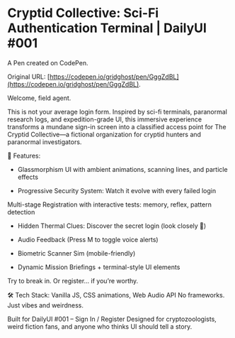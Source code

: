 # Cryptid Collective: Sci-Fi Authentication Terminal | DailyUI #001

A Pen created on CodePen.

Original URL: [https://codepen.io/gridghost/pen/GggZdBL](https://codepen.io/gridghost/pen/GggZdBL).

Welcome, field agent.

This is not your average login form. Inspired by sci-fi terminals, paranormal research logs, and expedition-grade UI, this immersive experience transforms a mundane sign-in screen into a classified access point for The Cryptid Collective—a fictional organization for cryptid hunters and paranormal investigators.

🧪 Features:
- Glassmorphism UI with ambient animations, scanning lines, and particle effects

- Progressive Security System: Watch it evolve with every failed login

Multi-stage Registration with interactive tests: memory, reflex, pattern detection

- Hidden Thermal Clues: Discover the secret login (look closely 👀)

- Audio Feedback (Press M to toggle voice alerts)

- Biometric Scanner Sim (mobile-friendly)

- Dynamic Mission Briefings + terminal-style UI elements

Try to break in. Or register… if you’re worthy.

🛠 Tech Stack:
Vanilla JS, CSS animations, Web Audio API
No frameworks. Just vibes and weirdness.

Built for DailyUI #001 – Sign In / Register
Designed for cryptozoologists, weird fiction fans, and anyone who thinks UI should tell a story.